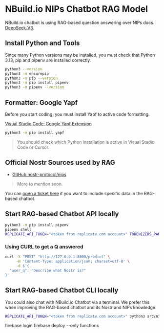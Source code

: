 # NBuild.io NIPs Chatbot RAG Model

NBuild.io chatbot is using RAG-based question answering over NIPs docs. [DeepSeek-V3](https://github.com/deepseek-ai/DeepSeek-V3).

## Install Python and Tools

Since many Python versions may be installed, you must check that Python 3.13, pip and pipenv are installed correctly.

```bash
python3 --version
python3 -m ensurepip
python3 -m pip --version
python3 -m pip install pipenv
python3 -m pipenv --version
```

## Formatter: Google Yapf

Before you start coding, you must install Yapf to active code formatting.

[Visual Studio Code: Google Yapf Extension](https://marketplace.visualstudio.com/items?itemName=eeyore.yapf)

```bash
python3 -m pip install yapf
```

> You should check which Python installation is active in Visual Studio Code or Cursor.

## Official Nostr Sources used by RAG

- [GitHub nostr-protocol/nips](https://github.com/nostr-protocol/nips)

> More to mention soon.

You can [open a ticket here](https://github.com/nbuild-io/nbuild-nips-chat-model/issues/new) if you want to include specific data in the RAG-based chatbot.

## Start RAG-based Chatbot API locally

```bash
python3 -m pip install pipenv
pipenv shell
REPLICATE_API_TOKEN="<token from replicate.com account>" TOKENIZERS_PARALLELISM=false uvicorn --app-dir="src" nips_chat_api.chat_api:app --reload
```

### Using CURL to get a Q answered

```bash
curl -X "POST" "http://127.0.0.1:8000/predict" \
     -H 'Content-Type: application/json; charset=utf-8' \
     -d $'{
  "user_q": "Describe what Nostr is?"
}'
```

## Start RAG-based Chatbot CLI locally

You could also chat with NBuild.io Chatbot via a terminal. We prefer this when improving the RAG-based chatbot and its Nostr and NIPs knowledge.

```bash
REPLICATE_API_TOKEN="<token from replicate.com account>" python3 src/nips_chat/chat_cli.py
```
firebase login
firebase deploy --only functions
```
